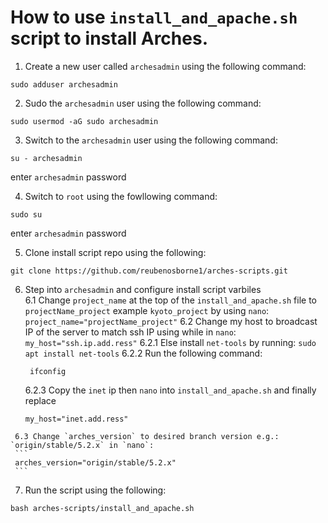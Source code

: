 # How to use `install_and_apache.sh` script to install Arches.

 1. Create a new user called `archesadmin` using the following command:
  ```
  sudo adduser archesadmin
  ```
  
  2. Sudo the `archesadmin` user using the following command:
  ```
  sudo usermod -aG sudo archesadmin
  ```
  
  3. Switch to the `archesadmin` user using the following command:
  ```
  su - archesadmin
  ```
  enter `archesadmin` password
  
  4.  Switch to `root` using the fowllowing command:
  ```
  sudo su
  ```
  enter `archesadmin` password
  
  5. Clone install script repo using the following:
  ```
  git clone https://github.com/reubenosborne1/arches-scripts.git
  ```
  
  6.  Step into `archesadmin` and configure install script varbiles  
    6.1 Change `project_name` at the top of the `install_and_apache.sh` file to `projectName_project` example `kyoto_project`
    by using `nano`:
    ```
    project_name="projectName_project"
    ```
    6.2 Change my host to broadcast IP of the server to match ssh IP using while in `nano`:
    ```
    my_host="ssh.ip.add.ress"
    ```
      6.2.1 Else install `net-tools` by running:
    ```
    sudo apt install net-tools
    ```
      6.2.2 Run the following command:
      ```
       ifconfig 
      ```
      6.2.3 Copy the `inet` ip then `nano` into `install_and_apache.sh` and finally replace
      ```
      my_host="inet.add.ress"
      ```
     6.3 Change `arches_version` to desired branch version e.g.: `origin/stable/5.2.x` in `nano`:
     ```
     arches_version="origin/stable/5.2.x"
     ```
7. Run the script using the following:
  ```
  bash arches-scripts/install_and_apache.sh
  ```
    
